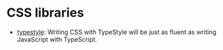 # CSS libraries

- [typestyle](https://github.com/typestyle/typestyle): Writing CSS with TypeStyle will be just as fluent as writing JavaScript with TypeScript.
